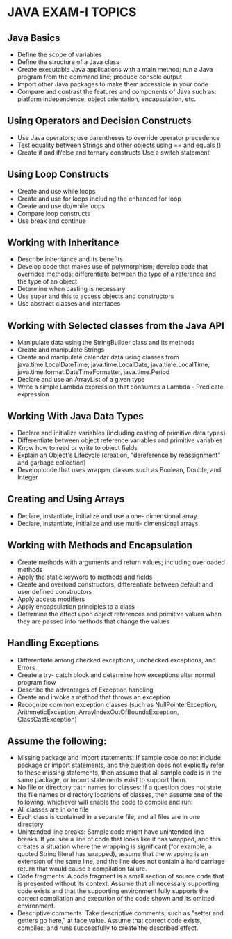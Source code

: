 # JAVA EXAM-I TOPICS
## Java Basics 
- Define the scope of variables 
- Define the structure of a Java class
- Create executable Java applications with a main method; run a Java program from the command line; produce console output
- Import other Java packages to make them accessible in your code
- Compare and contrast the features and components of Java such as: platform independence, object orientation, encapsulation, etc.
## Using Operators and Decision Constructs 
- Use Java operators; use parentheses to override operator precedence
- Test equality between Strings and other objects using == and equals ()
- Create if and if/else and ternary constructs 
Use a switch statement 
## Using Loop Constructs 
- Create and use while loops
- Create and use for loops including the enhanced for loop
- Create and use do/while loops
- Compare loop constructs
- Use break and continue  
## Working with Inheritance 
- Describe inheritance and its benefits
- Develop code that makes use of polymorphism; develop code that overrides methods;  differentiate between the type of a reference and the type of an object
- Determine when casting is necessary
- Use super and this to access objects and constructors
- Use abstract classes and interfaces
## Working with Selected classes from the Java API 
- Manipulate data using the StringBuilder class and its methods
- Create and manipulate Strings
- Create and manipulate calendar data using classes from java.time.LocalDateTime,  java.time.LocalDate, java.time.LocalTime, java.time.format.DateTimeFormatter, java.time.Period
- Declare and use an ArrayList of a given type 
- Write a simple Lambda expression that consumes a Lambda - Predicate expression
## Working With Java Data Types 
- Declare and initialize variables (including casting of primitive data types)
- Differentiate between object reference variables and primitive variables
- Know how to read or write to object fields
- Explain an Object's Lifecycle (creation, "dereference by reassignment" and garbage collection)
- Develop code that uses wrapper classes such as Boolean, Double, and Integer  
## Creating and Using Arrays 
- Declare, instantiate, initialize and use a one- dimensional array
- Declare, instantiate, initialize and use multi- dimensional arrays
## Working with Methods and Encapsulation 
- Create methods with arguments and return values; including overloaded methods
- Apply the static keyword to methods and fields  
- Create and overload constructors; differentiate between default and user defined constructors
- Apply access modifiers
- Apply encapsulation principles to a class
- Determine the effect upon object references and primitive values when they are passed  into methods that change the values
## Handling Exceptions 
- Differentiate among checked exceptions, unchecked exceptions, and Errors
- Create a try- catch block and determine how exceptions alter normal program flow
- Describe the advantages of Exception handling 
- Create and invoke a method that throws an exception
- Recognize common exception classes (such as NullPointerException, ArithmeticException, ArrayIndexOutOfBoundsException, ClassCastException)
## Assume the following:
- Missing package and import statements: If sample code do not include package or import statements, and the question does not explicitly refer to these missing statements, then assume that all sample code is in the same package, or import statements exist to support them.
- No file or directory path names for classes: If a question does not state the file names or directory locations of classes, then assume one of the following, whichever will enable the code to compile and run:
- All classes are in one file
- Each class is contained in a separate file, and all files are in one directory
- Unintended line breaks: Sample code might have unintended line breaks. If you see a line of code that looks like it has wrapped, and this creates a situation where the wrapping is significant (for example, a quoted String literal has wrapped), assume that the wrapping is an extension of the same line, and the line does not contain a hard carriage return that would cause a compilation failure.
- Code fragments: A code fragment is a small section of source code that is presented without its context. Assume that all necessary supporting code exists and that the supporting environment fully supports the correct compilation and execution of the code shown and its omitted environment.
- Descriptive comments: Take descriptive comments, such as "setter and getters go here," at face value. Assume that correct code exists, compiles, and runs successfully to create the described effect.